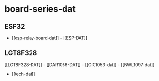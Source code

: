 
# board-series-dat 



## ESP32  
- [[esp-relay-board-dat]] - [[ESP-DAT]]



## LGT8F328

[[LGT8F328-DAT]] - [[DAR1056-DAT]] - [[CIC1053-dat]] - [[NWL1097-dat]]


- [[tech-dat]]